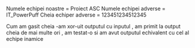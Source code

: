 Numele echipei noastre   =   Proiect ASC
Numele echipei adverse   =   IT_PowerPuff
Cheia echiper adverse    =   123451234512345

  Cum am gasit cheia
-am xor-uit outputul cu inputul , am primit la output cheia de mai multe ori , am testat-o si am avut outputul echivalent cu cel al echipe inamice
